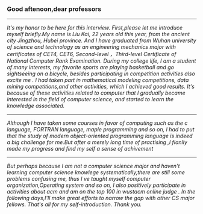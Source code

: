 ### Good aftenoon,dear professors

------------
 *It's my honor to be here for this interview.  First,please let me introduce myself briefly.My name is Liu Kai, 22 years old this year, from the ancient city Jingzhou, Hubei province. And I have graduated from Wuhan university of science and technology as an engineering mechanics major with certificates of CET4,  CET6, Second-level ，Third-level Certificate of National Computer Rank Examination. During my college life, I am a student of many interests, my favorite sports are playing basketball and go sightseeing on a bicycle, besides participating in competition activities also excite me . I had taken part in mathematical modeling competitions, data mining competitions,and other activities, which I achieved good results. It's because of these activities related to computer that I gradually became interested in the field of computer science, and started to learn the knowledge associated.*
 

------------
*Although I  have taken some courses in favor of computing such as the c language, FORTRAN language, maple programming and so on, I had to put that the study of modern object-oriented programming language is indeed a big challenge for me.But after a merely long time of practising ,I fianlly made my progress and find my self a sense of achivement*


------------

 *But perhaps because I am not a computer science major and haven't learning computer science knowlege systematically,there are still some problems confusing me, thus I ve taught myself  computer organization,Operating system and so on, I also positively participate in activities about acm  and am on the top 100 in wustacm online judge . In the following days,I'll make great efforts to narrow the gap with other CS major fellows. That's all for my self-introduction. Thank you.*

 
